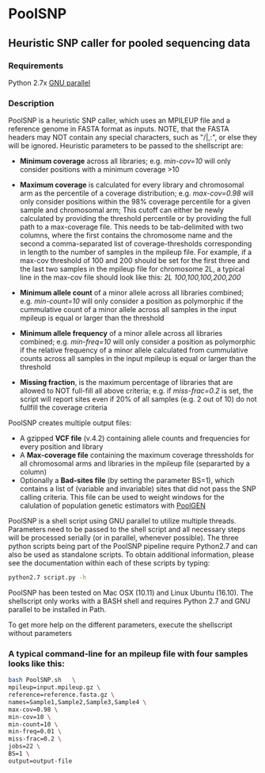 # PoolSNP

## Heuristic SNP caller for pooled sequencing data

### Requirements

Python 2.7x
[GNU parallel](https://www.gnu.org/software/parallel/) 

### Description

PoolSNP is a heuristic SNP caller, which uses an MPILEUP file and a reference genome in FASTA format as inputs. NOTE, that the FASTA headers may NOT contain any special characters, such as "/\|,:", or else they will be ignored. Heuristic parameters to be passed to the shellscript are: 

* **Minimum coverage** across all libraries; e.g. *min-cov=10* will only consider positions with a minimum coverage >10 

* **Maximum coverage** is calculated for every library and chromosomal arm as the percentile of a coverage distribution; e.g. *max-cov=0.98* will only consider positions within the 98% coverage percentile for a given sample and chromosomal arm; This cutoff can either be newly calculated by providing the threshold percentile or by providing the full path to a max-coverage file. This needs to be tab-delimited with two columns, where the first contains the chromosome name and the second a comma-separated list of coverage-thresholds corresponding in length to the number of samples in the mpileup file. For example, if a max-cov threshold of 100 and 200 should be set for the first three and the last two samples in the mpileup file for chromosome 2L, a typical line in the max-cov file should look like this: *2L 100,100,100,200,200*

* **Minimum allele count** of a minor allele across all libraries combined; e.g. *min-count=10* will only consider a position as polymorphic if the cummulative count of a minor allele across all samples in the input mpileup is equal or larger than the threshold

* **Minimum allele frequency** of a minor allele across all libraries combined; e.g. *min-freq=10* will only consider a position as polymorphic if the relative frequency of a minor allele calculated from cummulative counts across all samples in the input mpileup is equal or larger than the threshold

* **Missing fraction**, is the maximum percentage of libraries that are allowed to NOT full-fill all above criteria; e.g. if *miss-frac=0.2* is set, the script will report sites even if 20% of all samples (e.g. 2 out of 10) do not fullfill the coverage criteria

PoolSNP creates multiple output files:
* A gzipped **VCF file** (v.4.2) containing  allele counts and frequencies for every position and library
* A **Max-coverage file** containing the maximum coverage thressholds for all chromosomal arms and libraries in the mpileup file (separarted by a column)
* Optionally a **Bad-sites file** (by setting the parameter BS=1), which contains a list of (variable and invariable) sites that did not pass the SNP calling criteria. This file can be used to weight windows for the calulation of population genetic estimators with [PoolGEN](https://github.com/capoony/repo/PoolGen/readme.md)

PoolSNP is a shell script using GNU parallel to utilize multiple threads. Parameters need to be passed to the shell script and all necessary steps will be processed serially (or in parallel, whenever possible). The three python scripts being part of the PoolSNP pipeline require Python2.7 and can also be used as standalone scripts. To obtain additional information, please see the documentation within each of these scripts by typing: 

```bash
python2.7 script.py -h
```

PoolSNP has been tested on Mac OSX (10.11) and Linux Ubuntu (16.10). The shellscript only works with a BASH shell and requires Python 2.7 and GNU parallel to be installed in Path.

To get more help on the different parameters, execute the shellscript without parameters

### A typical command-line for an mpileup file with four samples looks like this:

```bash
bash PoolSNP.sh   \
mpileup=input.mpileup.gz \
reference=reference.fasta.gz \
names=Sample1,Sample2,Sample3,Sample4 \
max-cov=0.98 \
min-cov=10 \
min-count=10 \
min-freq=0.01 \
miss-frac=0.2 \
jobs=22 \
BS=1 \
output=output-file
```
